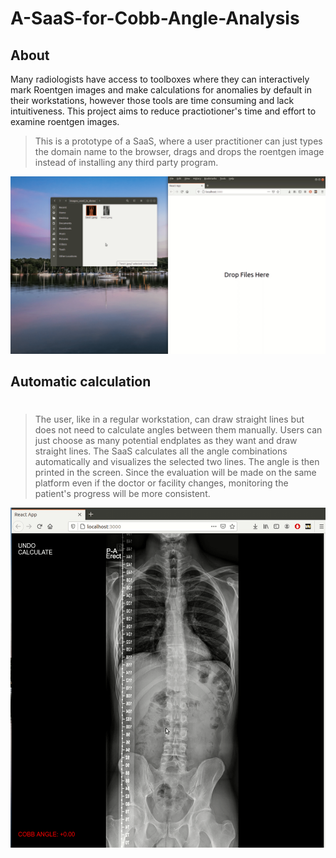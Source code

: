 # A-SaaS-for-Cobb-Angle-Analysis

## About

Many radiologists have access to toolboxes where they can interactively mark Roentgen images
and make calculations for anomalies by default in their workstations, however those tools are
time consuming and lack intuitiveness. This project aims to reduce practiotioner's time and effort to examine roentgen images.

> This is a prototype of a SaaS, where a user practitioner can just types the domain name to the browser, drags and drops the roentgen image instead of installing any third party program.

<img src="imgs/foo.gif" width="800">

## Automatic calculation

#

> The user, like in a regular workstation, can draw straight lines but does not
> need to calculate angles between them manually. Users can just choose as many potential
> endplates as they want and draw straight lines. The SaaS calculates all the angle combinations
> automatically and visualizes the selected two lines. The angle is then printed in the screen.
> Since the evaluation will be made on the same platform even if the doctor or facility
> changes, monitoring the patient's progress will be more consistent.

<img src="imgs/foo2.gif" width="600">
